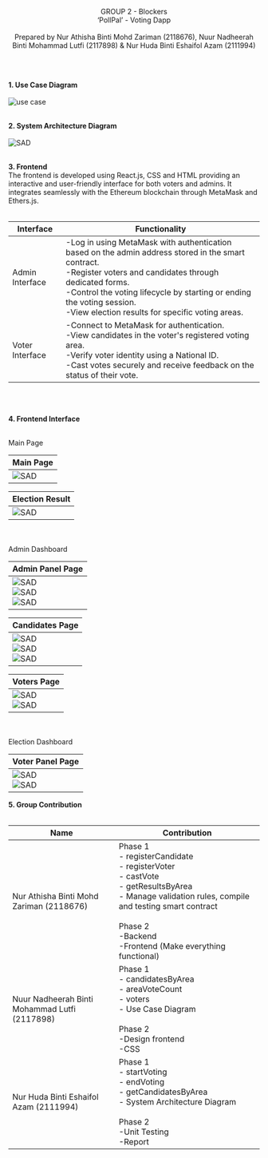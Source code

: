 <p align="center">
GROUP 2 - Blockers
  <br>‘PollPal’ - Voting Dapp<br><br>
Prepared by Nur Athisha Binti Mohd Zariman (2118676), Nuur Nadheerah Binti Mohammad Lutfi (2117898) & Nur Huda Binti Eshaifol Azam (2111994)<br><br>

</p><br>

**1. Use Case Diagram**
<br><br>
![use case](report_images/usecase.png)
<br><br>

**2. System Architecture Diagram**
<br><br>
![SAD](report_images/SAD.jpg)
<br><br>

**3. Frontend**
<br>
The frontend is developed using React.js, CSS and HTML providing an interactive and user-friendly interface for both voters and admins. It integrates seamlessly with the Ethereum blockchain through MetaMask and Ethers.js. <br><br>

| **Interface** | **Functionality** |
|---------------|------------------|
| Admin Interface|-Log in using MetaMask with authentication based on the admin address stored in the smart contract. <br>-Register voters and candidates through dedicated forms. <br>-Control the voting lifecycle by starting or ending the voting session. <br>-View election results for specific voting areas. |
| Voter Interface|-Connect to MetaMask for authentication.  <br>-View candidates in the voter's registered voting area. <br>-Verify voter identity using a National ID. <br>-Cast votes securely and receive feedback on the status of their vote.|

<br><br>

**4. Frontend Interface**
<br><br>

Main Page
<br>

| **Main Page** |
|---------------|
| ![SAD](report_images/mainpage.png) |

| **Election Result** |
|------------------|
| ![SAD](report_images/mainpage%20result.png)|

<br><br>
Admin Dashboard
<br>

| **Admin Panel Page** |
|----------|
| ![SAD](report_images/adminpanel.png) <br> ![SAD](report_images/adminpanel%201.png) <br> ![SAD](report_images/adminpanel%202.png) |

| **Candidates Page** |
|----------|
|  ![SAD](report_images/candidatespage.png) <br> ![SAD](report_images/candidatespage%201.png) <br> ![SAD](report_images/candidatespage%202.png) |

| **Voters Page** |
|----------|
|  ![SAD](report_images/voterspage.png) <br> ![SAD](report_images/voterspage%201.png) |

<br><br>
Election Dashboard
<br>

| **Voter Panel Page** |
|----------|
| ![SAD](report_images/voterpanel.png) <br> ![SAD](report_images/voterpanel%201.png) |

**5. Group Contribution**
<br><br>

| **Name** | **Contribution** |
|----------|------------------|
| Nur Athisha Binti Mohd Zariman (2118676)|Phase 1 <br>- registerCandidate <br>- registerVoter <br>- castVote <br>- getResultsByArea <br>- Manage validation rules, compile and testing smart contract <br><br>Phase 2 <br>-Backend <br>-Frontend (Make everything functional)|
| Nuur Nadheerah Binti Mohammad Lutfi (2117898)|Phase 1 <br>- candidatesByArea <br>- areaVoteCount <br>- voters <br>- Use Case Diagram <br><br>Phase 2 <br>-Design frontend <br>-CSS |
| Nur Huda Binti Eshaifol Azam (2111994)|Phase 1 <br>- startVoting <br>- endVoting <br>- getCandidatesByArea <br>- System Architecture Diagram <br><br>Phase 2 <br>-Unit Testing <br>-Report | 
